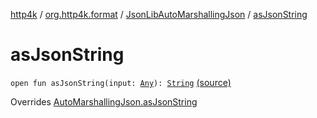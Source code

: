 [http4k](../../index.md) / [org.http4k.format](../index.md) / [JsonLibAutoMarshallingJson](index.md) / [asJsonString](./as-json-string.md)

# asJsonString

`open fun asJsonString(input: `[`Any`](https://kotlinlang.org/api/latest/jvm/stdlib/kotlin/-any/index.html)`): `[`String`](https://kotlinlang.org/api/latest/jvm/stdlib/kotlin/-string/index.html) [(source)](https://github.com/http4k/http4k/blob/master/http4k-core/src/main/kotlin/org/http4k/format/AutoMarshallingJson.kt#L25)

Overrides [AutoMarshallingJson.asJsonString](../-auto-marshalling-json/as-json-string.md)


